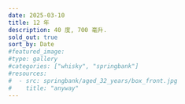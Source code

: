 ```yaml
---
date: 2025-03-10
title: 12 年
description: 40 度, 700 毫升.
sold_out: true
sort_by: Date
#featured_image: 
#type: gallery
#categories: ["whisky", "springbank"]
#resources:
#  - src: springbank/aged_32_years/box_front.jpg
#    title: "anyway"
---
```

